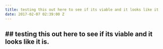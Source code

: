 ```yaml
---
title: testing this out here to see if its viable and it looks like it is.
date: 2017-02-07 02:39:00 Z
---
```


## ## testing this out here to see if its viable and it looks like it is.